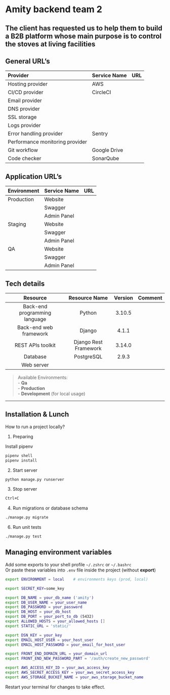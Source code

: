 # Amity backend team 2

## The client has requested us to help them to build a B2B platform whose main purpose is to control the stoves at living facilities

## General URL’s

|**Provider**|**Service Name**|**URL**|
| :- | :- | :- |
|Hosting provider|AWS||
|CI/CD provider|CircleCI||
|Email provider|||
|DNS provider|||
|SSL storage|||
|Logs provider|||
|Error handling provider|Sentry|| 
|Performance monitoring provider|||
|Git workflow|Google Drive||
|Code checker|SonarQube||

## Application URL’s

|**Environment**|**Service Name**|**URL**|
| :- | :- | :- |
|Production|Website||
||Swagger||
||Admin Panel||
|Staging|Website||
||Swagger||
||Admin Panel||
|QA|Website||
||Swagger||
||Admin Panel||

## Tech details

|**Resource**|**Resource Name**|**Version**|**Comment**|
| :-: | :-: | :-: | :-: |
|Back-end programming language|Python|3.10.5||
|Back-end web framework|Django|4.1.1||
|REST APIs toolkit|Django Rest Framework|3.14.0||
|Database|PostgreSQL|2.9.3||
|Web server||||


> Available Environments:
<br> - <b>Qa</b>
<br> - <b>Production</b>
<br> - <b>Development</b> (for local usage)
---

## Installation & Lunch

How to run a project locally?

1. Preparing

Install pipenv

```sh
pipenv shell
pipenv install
```

2. Start server

```sh
python manage.py runserver
```

3. Stop server

```sh
Ctrl+C
```

4. Run migrations or database schema 
```sh
./manage.py migrate
```
6. Run unit tests 

```sh
./manage.py test
```

## Managing environment variables

Add some exports to your shell profile `~/.zshrc` or `~/.bashrc`<br>
Or paste these variables into `.env` file inside the project (without **export**)

```sh
export ENVIRONMENT = local    # environments keys (prod, local)

export SECRET_KEY=some_key

export DB_NAME = your_db_name ('amity')
export DB_USER_NAME = your_user_name
export DB_PASSWORD = your_password
export DB_HOST = your_db_host
export DB_PORT = your_port_to_db (5432)
export ALLOWED_HOSTS = your_allowed_hosts []
export STATIC_URL = 'static/'

export DSN_KEY = your_key
export EMAIL_HOST_USER = your_host_user
export EMAIL_HOST_PASSWORD = your_email_for_host_user

export FRONT_END_DOMAIN_URL = your_domain_url
export FRONT_END_NEW_PASSWORD_PART = '/auth/create_new_password'

export AWS_ACCESS_KEY_ID = your_aws_access_key
export AWS_SECRET_ACCESS_KEY = your_aws_secret_access_key
export AWS_STORAGE_BUCKET_NAME = your_aws_storage_bucket_name
```

Restart your terminal for changes to take effect.
